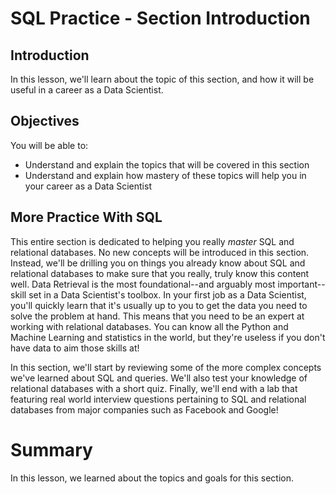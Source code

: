 
# SQL Practice - Section Introduction

## Introduction 

In this lesson, we'll learn about the topic of this section, and how it will be useful in a career as a Data Scientist. 

## Objectives

You will be able to:

* Understand and explain the topics that will be covered in this section
* Understand and explain how mastery of these topics will help you in your career as a Data Scientist

## More Practice With SQL

This entire section is dedicated to helping you really _master_ SQL and relational databases. No new concepts will be introduced in this section. Instead, we'll be drilling you on things you already know about SQL and relational databases to make sure that you really, truly know this content well. Data Retrieval is the most foundational--and arguably most important--skill set in a Data Scientist's toolbox. In your first job as a Data Scientist, you'll quickly learn that it's usually up to you to get the data you need to solve the problem at hand. This means that you need to be an expert at working with relational databases. You can know all the Python and Machine Learning and statistics in the world, but they're useless if you don't have data to aim those skills at!

In this section, we'll start by reviewing some of the more complex concepts we've learned about SQL and queries. We'll also test your knowledge of relational databases with a short quiz. Finally, we'll end with a lab that featuring real world interview questions pertaining to SQL and relational databases from major companies such as Facebook and Google!


# Summary

In this lesson, we learned about the topics and goals for this section. 
